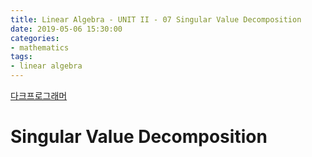 ```yaml
---
title: Linear Algebra - UNIT II - 07 Singular Value Decomposition
date: 2019-05-06 15:30:00
categories:
- mathematics
tags:
- linear algebra
---
```

[다크프로그래머](https://darkpgmr.tistory.com/106)

# Singular Value Decomposition
